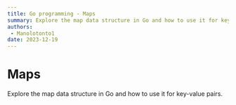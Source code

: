 ```yaml
---
title: Go programming - Maps
summary: Explore the map data structure in Go and how to use it for key-value pairs.
authors:
 - Manolotonto1
date: 2023-12-19
---
```


# Maps

Explore the map data structure in Go and how to use it for key-value pairs.

